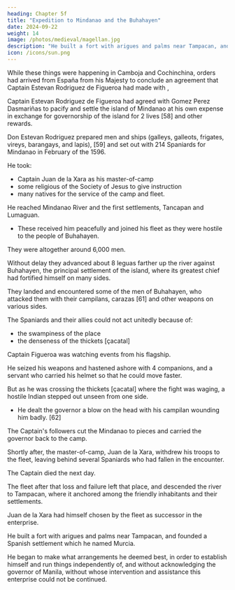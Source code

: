 ```yaml
---
heading: Chapter 5f
title: "Expedition to Mindanao and the Buhahayen"
date: 2024-09-22
weight: 14
image: /photos/medieval/magellan.jpg
description: "He built a fort with arigues and palms near Tampacan, and founded a Spanish settlement which he named Murcia"
icon: /icons/sun.png
---
```




While these things were happening in Camboja and Cochinchina, orders had arrived from España from his Majesty to conclude an agreement that Captain Estevan Rodriguez de Figueroa had made with , 

Captain Estevan Rodriguez de Figueroa had agreed with Gomez Perez Dasmariñas to pacify and settle the island of Mindanao at his own expense in exchange for governorship of the island for 2 lives [58] and other rewards. 

Don Estevan Rodriguez prepared men and ships (galleys, galleots, frigates, vireys, barangays, and lapis), [59] and set out with 214 Spaniards for Mindanao in February of the 1596.

He took:
- Captain Juan de la Xara as his master-of-camp
- some religious of the Society of Jesus to give instruction
- many natives for the service of the camp and fleet.

He reached Mindanao River and the first settlements, Tancapan and Lumaguan. 
- These received him peacefully and joined his fleet as they were hostile to the people of Buhahayen.

They were altogether around 6,000 men. 

Without delay they advanced about 8 leguas farther up the river against Buhahayen, the principal settlement of the island, where its greatest chief had fortified himself on many sides. 

<!-- Arrived at the settlement, the fleet cast anchor, and immediately landed a large proportion of the troops with their arms. But before reaching the houses and fort, and while going through some thickets [çacatal] [60] near the shore,  -->

They landed and encountered some of the men of Buhahayen, who attacked them with their campilans, carazas [61] and other weapons on various sides. 

The Spaniards and their allies could not act unitedly because of:
- the swampiness of the place
- the denseness of the thickets [çacatal]

<!-- although the master-of-camp and the captains that led them exerted themselves to keep the troops together and to encourage them to face the natives.  -->

Captain Figueroa was watching events from his flagship.

He seized his weapons and hastened ashore with 4 companions, and a servant who carried his helmet so that he could move faster.

<!-- , in order that he might be less impeded in his movements.  -->

But as he was crossing the thickets [çacatal] where the fight was waging, a hostile Indian stepped out unseen from one side.
- He dealt the governor a blow on the head with his campilan wounding him badly. [62]

The Captain's followers cut the Mindanao to pieces and carried the governor back to the camp. 

Shortly after, the master-of-camp, Juan de la Xara, withdrew his troops to the fleet, leaving behind several Spaniards who had fallen in the encounter.

The Captain died the next day. 

The fleet after that loss and failure left that place, and descended the river to Tampacan, where it anchored among the friendly inhabitants and their settlements.

Juan de la Xara had himself chosen by the fleet as successor in the enterprise. 

He built a fort with arigues and palms near Tampacan, and founded a Spanish settlement which he named Murcia. 

He began to make what arrangements he deemed best, in order to establish himself and run things independently of, and without acknowledging the governor of Manila, without whose intervention and assistance this enterprise could not be continued.


